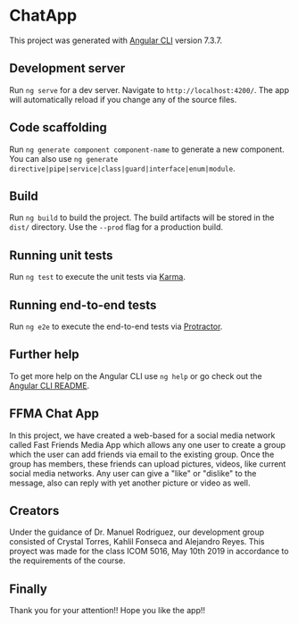 # ChatApp

This project was generated with [Angular CLI](https://github.com/angular/angular-cli) version 7.3.7.

## Development server

Run `ng serve` for a dev server. Navigate to `http://localhost:4200/`. The app will automatically reload if you change any of the source files.

## Code scaffolding

Run `ng generate component component-name` to generate a new component. You can also use `ng generate directive|pipe|service|class|guard|interface|enum|module`.

## Build

Run `ng build` to build the project. The build artifacts will be stored in the `dist/` directory. Use the `--prod` flag for a production build.

## Running unit tests

Run `ng test` to execute the unit tests via [Karma](https://karma-runner.github.io).

## Running end-to-end tests

Run `ng e2e` to execute the end-to-end tests via [Protractor](http://www.protractortest.org/).

## Further help

To get more help on the Angular CLI use `ng help` or go check out the [Angular CLI README](https://github.com/angular/angular-cli/blob/master/README.md).

## FFMA Chat App

In this project, we have created a web-based for a social media network called Fast Friends Media App which allows any one user to create a group which the user can add friends via email to the  existing group. Once the group has members, these friends can upload pictures, videos, like current social media networks. Any user can give a "like" or "dislike" to the message, also can reply with yet another picture or video as well. 

## Creators 

Under the guidance of Dr. Manuel Rodriguez, our development group consisted of Crystal Torres, Kahlil Fonseca and Alejandro Reyes. This proyect was made for the class ICOM 5016, May 10th 2019 in accordance to the requirements of the course. 

## Finally 

Thank you for your attention!! Hope you like the app!!
